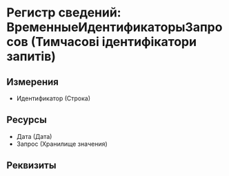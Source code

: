 ﻿# Регистр сведений: ВременныеИдентификаторыЗапросов (Тимчасові ідентифікатори запитів)

## Измерения

- Идентификатор (Строка)

## Ресурсы

- Дата (Дата)
- Запрос (Хранилище значения)

## Реквизиты


